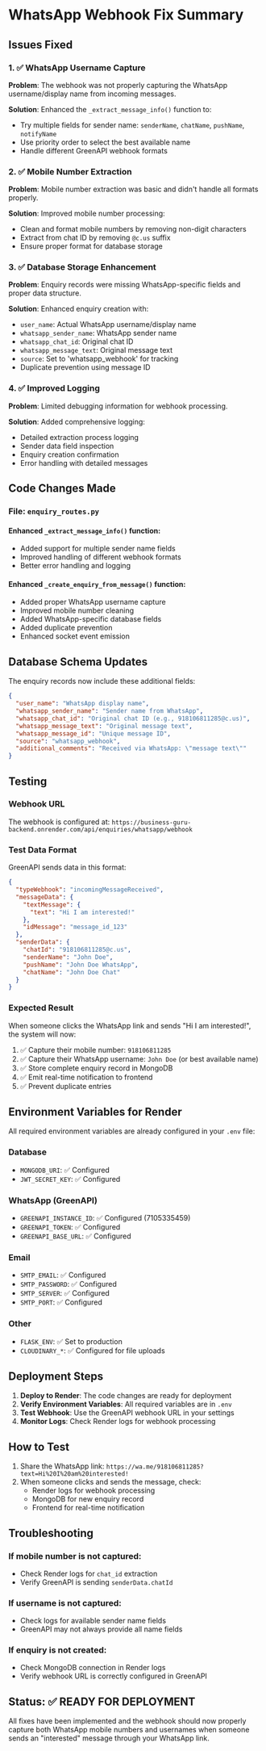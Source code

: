 # WhatsApp Webhook Fix Summary

## Issues Fixed

### 1. ✅ WhatsApp Username Capture
**Problem**: The webhook was not properly capturing the WhatsApp username/display name from incoming messages.

**Solution**: Enhanced the `_extract_message_info()` function to:
- Try multiple fields for sender name: `senderName`, `chatName`, `pushName`, `notifyName`
- Use priority order to select the best available name
- Handle different GreenAPI webhook formats

### 2. ✅ Mobile Number Extraction
**Problem**: Mobile number extraction was basic and didn't handle all formats properly.

**Solution**: Improved mobile number processing:
- Clean and format mobile numbers by removing non-digit characters
- Extract from chat ID by removing `@c.us` suffix
- Ensure proper format for database storage

### 3. ✅ Database Storage Enhancement
**Problem**: Enquiry records were missing WhatsApp-specific fields and proper data structure.

**Solution**: Enhanced enquiry creation with:
- `user_name`: Actual WhatsApp username/display name
- `whatsapp_sender_name`: WhatsApp sender name
- `whatsapp_chat_id`: Original chat ID
- `whatsapp_message_text`: Original message text
- `source`: Set to 'whatsapp_webhook' for tracking
- Duplicate prevention using message ID

### 4. ✅ Improved Logging
**Problem**: Limited debugging information for webhook processing.

**Solution**: Added comprehensive logging:
- Detailed extraction process logging
- Sender data field inspection
- Enquiry creation confirmation
- Error handling with detailed messages

## Code Changes Made

### File: `enquiry_routes.py`

#### Enhanced `_extract_message_info()` function:
- Added support for multiple sender name fields
- Improved handling of different webhook formats
- Better error handling and logging

#### Enhanced `_create_enquiry_from_message()` function:
- Added proper WhatsApp username capture
- Improved mobile number cleaning
- Added WhatsApp-specific database fields
- Added duplicate prevention
- Enhanced socket event emission

## Database Schema Updates

The enquiry records now include these additional fields:
```json
{
  "user_name": "WhatsApp display name",
  "whatsapp_sender_name": "Sender name from WhatsApp",
  "whatsapp_chat_id": "Original chat ID (e.g., 918106811285@c.us)",
  "whatsapp_message_text": "Original message text",
  "whatsapp_message_id": "Unique message ID",
  "source": "whatsapp_webhook",
  "additional_comments": "Received via WhatsApp: \"message text\""
}
```

## Testing

### Webhook URL
The webhook is configured at: `https://business-guru-backend.onrender.com/api/enquiries/whatsapp/webhook`

### Test Data Format
GreenAPI sends data in this format:
```json
{
  "typeWebhook": "incomingMessageReceived",
  "messageData": {
    "textMessage": {
      "text": "Hi I am interested!"
    },
    "idMessage": "message_id_123"
  },
  "senderData": {
    "chatId": "918106811285@c.us",
    "senderName": "John Doe",
    "pushName": "John Doe WhatsApp",
    "chatName": "John Doe Chat"
  }
}
```

### Expected Result
When someone clicks the WhatsApp link and sends "Hi I am interested!", the system will now:

1. ✅ Capture their mobile number: `918106811285`
2. ✅ Capture their WhatsApp username: `John Doe` (or best available name)
3. ✅ Store complete enquiry record in MongoDB
4. ✅ Emit real-time notification to frontend
5. ✅ Prevent duplicate entries

## Environment Variables for Render

All required environment variables are already configured in your `.env` file:

### Database
- `MONGODB_URI`: ✅ Configured
- `JWT_SECRET_KEY`: ✅ Configured

### WhatsApp (GreenAPI)
- `GREENAPI_INSTANCE_ID`: ✅ Configured (7105335459)
- `GREENAPI_TOKEN`: ✅ Configured
- `GREENAPI_BASE_URL`: ✅ Configured

### Email
- `SMTP_EMAIL`: ✅ Configured
- `SMTP_PASSWORD`: ✅ Configured
- `SMTP_SERVER`: ✅ Configured
- `SMTP_PORT`: ✅ Configured

### Other
- `FLASK_ENV`: ✅ Set to production
- `CLOUDINARY_*`: ✅ Configured for file uploads

## Deployment Steps

1. **Deploy to Render**: The code changes are ready for deployment
2. **Verify Environment Variables**: All required variables are in `.env`
3. **Test Webhook**: Use the GreenAPI webhook URL in your settings
4. **Monitor Logs**: Check Render logs for webhook processing

## How to Test

1. Share the WhatsApp link: `https://wa.me/918106811285?text=Hi%20I%20am%20interested!`
2. When someone clicks and sends the message, check:
   - Render logs for webhook processing
   - MongoDB for new enquiry record
   - Frontend for real-time notification

## Troubleshooting

### If mobile number is not captured:
- Check Render logs for `chat_id` extraction
- Verify GreenAPI is sending `senderData.chatId`

### If username is not captured:
- Check logs for available sender name fields
- GreenAPI may not always provide all name fields

### If enquiry is not created:
- Check MongoDB connection in Render logs
- Verify webhook URL is correctly configured in GreenAPI

## Status: ✅ READY FOR DEPLOYMENT

All fixes have been implemented and the webhook should now properly capture both WhatsApp mobile numbers and usernames when someone sends an "interested" message through your WhatsApp link.
